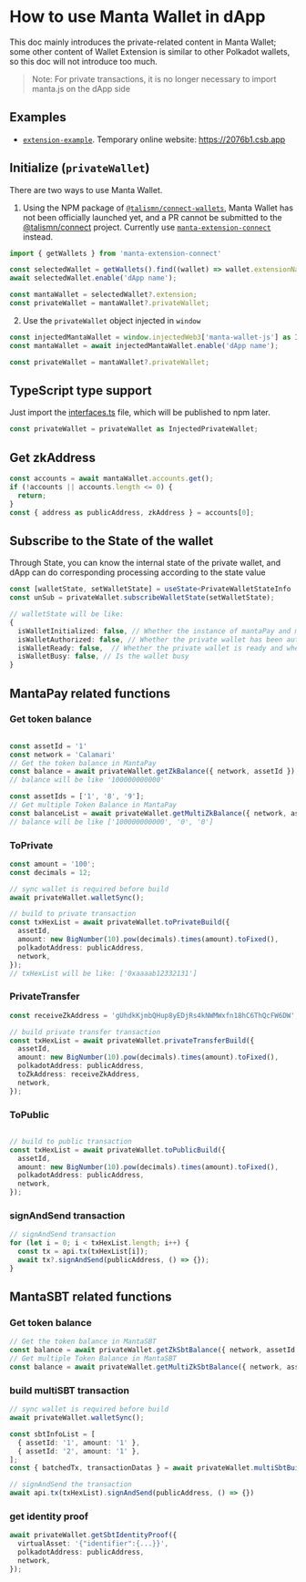 # How to use Manta Wallet in dApp

This doc mainly introduces the private-related content in Manta Wallet; some other content of Wallet Extension is similar to other Polkadot wallets, so this doc will not introduce too much.
> Note: For private transactions, it is no longer necessary to import manta.js on the dApp side

## Examples

  - [`extension-example`](../examples/extension-example). Temporary online website: https://2076b1.csb.app

## Initialize (`privateWallet`)

There are two ways to use Manta Wallet.

1. Using the NPM package of [`@talismn/connect-wallets`](https://www.npmjs.com/package/@talismn/connect-wallets), Manta Wallet has not been officially launched yet, and a PR cannot be submitted to the [@talismn/connect](https://github.com/TalismanSociety/talisman-connect) project. Currently use [`manta-extension-connect`](https://www.npmjs.com/package/manta-extension-connect) instead.

``` typescript
import { getWallets } from 'manta-extension-connect'

const selectedWallet = getWallets().find((wallet) => wallet.extensionName === 'manta-wallet-js');
await selectedWallet.enable('dApp name');

const mantaWallet = selectedWallet?.extension;
const privateWallet = mantaWallet?.privateWallet;
```
2. Use the `privateWallet` object injected in `window`
``` typescript
const injectedMantaWallet = window.injectedWeb3['manta-wallet-js'] as InjectedWeb3;
const mantaWallet = await injectedMantaWallet.enable('dApp name');

const privateWallet = mantaWallet?.privateWallet;
```

## TypeScript type support

Just import the [interfaces.ts](../examples/extension-example/src/interfaces.ts) file, which will be published to npm later.

``` typescript
const privateWallet = privateWallet as InjectedPrivateWallet;
```

## Get zkAddress

``` typescript
const accounts = await mantaWallet.accounts.get();
if (!accounts || accounts.length <= 0) {
  return;
}
const { address as publicAddress, zkAddress } = accounts[0];
```

## Subscribe to the State of the wallet

Through State, you can know the internal state of the private wallet, and dApp can do corresponding processing according to the state value

``` typescript
const [walletState, setWalletState] = useState<PrivateWalletStateInfo | null>(null);
const unSub = privateWallet.subscribeWalletState(setWalletState);

// walletState will be like:
{
  isWalletInitialized: false, // Whether the instance of mantaPay and mantaSBT has been initialized
  isWalletAuthorized: false, // Whether the private wallet has been authorized and whether the auth_context has been injected
  isWalletReady: false,  // Whether the private wallet is ready and whether the ledger has been synchronized
  isWalletBusy: false, // Is the wallet busy
}
```

## MantaPay related functions

### Get token balance

``` typescript

const assetId = '1'
const network = 'Calamari'
// Get the token balance in MantaPay
const balance = await privateWallet.getZkBalance({ network, assetId });
// balance will be like '100000000000'

const assetIds = ['1', '8', '9'];
// Get multiple Token Balance in MantaPay
const balanceList = await privateWallet.getMultiZkBalance({ network, assetIds });
// balance will be like ['100000000000', '0', '0']
```

### ToPrivate
``` typescript
const amount = '100';
const decimals = 12;

// sync wallet is required before build
await privateWallet.walletSync();

// build to private transaction
const txHexList = await privateWallet.toPrivateBuild({
  assetId,
  amount: new BigNumber(10).pow(decimals).times(amount).toFixed(),
  polkadotAddress: publicAddress,
  network,
});
// txHexList will be like: ['0xaaaab12332131']
```

### PrivateTransfer
``` typescript
const receiveZkAddress = 'gUhdkKjmbQHup8yEDjRs4kNWMWxfn18hC6ThQcFW6DW';

// build private transfer transaction
const txHexList = await privateWallet.privateTransferBuild({
  assetId,
  amount: new BigNumber(10).pow(decimals).times(amount).toFixed(),
  polkadotAddress: publicAddress,
  toZkAddress: receiveZkAddress,
  network,
});
```

### ToPublic
``` typescript

// build to public transaction
const txHexList = await privateWallet.toPublicBuild({
  assetId,
  amount: new BigNumber(10).pow(decimals).times(amount).toFixed(),
  polkadotAddress: publicAddress,
  network,
});
```

### signAndSend transaction

``` typescript
// signAndSend transaction
for (let i = 0; i < txHexList.length; i++) {
  const tx = api.tx(txHexList[i]);
  await tx?.signAndSend(publicAddress, () => {});
}
```

## MantaSBT related functions

### Get token balance

``` typescript
// Get the token balance in MantaSBT
const balance = await privateWallet.getZkSbtBalance({ network, assetId });
// Get multiple Token Balance in MantaSBT
const balance = await privateWallet.getMultiZkSbtBalance({ network, assetIds });
```

### build multiSBT transaction
``` typescript
// sync wallet is required before build
await privateWallet.walletSync();

const sbtInfoList = [
  { assetId: '1', amount: '1' },
  { assetId: '2', amount: '1' },
];
const { batchedTx, transactionDatas } = await privateWallet.multiSbtBuild({ sbtInfoList, network });

// signAndSend the transaction
await api.tx(txHexList).signAndSend(publicAddress, () => {})
```

### get identity proof
``` typescript
await privateWallet.getSbtIdentityProof({
  virtualAsset: '{"identifier":{...}}',
  polkadotAddress: publicAddress,
  network,
});
```

